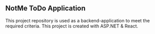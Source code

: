 ## NotMe ToDo Application

This project repository is used as a backend-application to meet the required criteria. This project is created with ASP.NET & React.